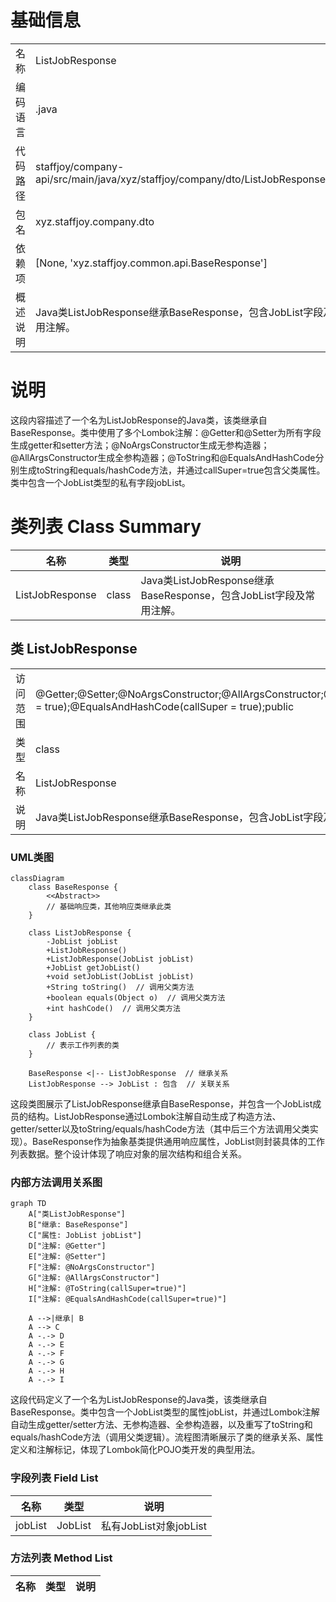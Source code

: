 # 基础信息

|      |      |
|------|------|
| 名称 | ListJobResponse |
| 编码语言 | .java |
| 代码路径 | staffjoy/company-api/src/main/java/xyz/staffjoy/company/dto/ListJobResponse.java |
| 包名 | xyz.staffjoy.company.dto |
| 依赖项 | [None, 'xyz.staffjoy.common.api.BaseResponse'] |
| 概述说明 | Java类ListJobResponse继承BaseResponse，包含JobList字段及常用注解。 |

# 说明

这段内容描述了一个名为ListJobResponse的Java类，该类继承自BaseResponse。类中使用了多个Lombok注解：@Getter和@Setter为所有字段生成getter和setter方法；@NoArgsConstructor生成无参构造器；@AllArgsConstructor生成全参构造器；@ToString和@EqualsAndHashCode分别生成toString和equals/hashCode方法，并通过callSuper=true包含父类属性。类中包含一个JobList类型的私有字段jobList。

# 类列表 Class Summary

| 名称   | 类型  | 说明 |
|-------|------|-------------|
| ListJobResponse | class | Java类ListJobResponse继承BaseResponse，包含JobList字段及常用注解。 |



## 类 ListJobResponse

|      |      |
|------|------|
| 访问范围 | @Getter;@Setter;@NoArgsConstructor;@AllArgsConstructor;@ToString(callSuper = true);@EqualsAndHashCode(callSuper = true);public |
| 类型 | class |
| 名称 | ListJobResponse |
| 说明 | Java类ListJobResponse继承BaseResponse，包含JobList字段及常用注解。 |


### UML类图

```mermaid
classDiagram
    class BaseResponse {
        <<Abstract>>
        // 基础响应类，其他响应类继承此类
    }
    
    class ListJobResponse {
        -JobList jobList
        +ListJobResponse()
        +ListJobResponse(JobList jobList)
        +JobList getJobList()
        +void setJobList(JobList jobList)
        +String toString()  // 调用父类方法
        +boolean equals(Object o)  // 调用父类方法
        +int hashCode()  // 调用父类方法
    }
    
    class JobList {
        // 表示工作列表的类
    }
    
    BaseResponse <|-- ListJobResponse  // 继承关系
    ListJobResponse --> JobList : 包含  // 关联关系
```

这段类图展示了ListJobResponse继承自BaseResponse，并包含一个JobList成员的结构。ListJobResponse通过Lombok注解自动生成了构造方法、getter/setter以及toString/equals/hashCode方法（其中后三个方法调用父类实现）。BaseResponse作为抽象基类提供通用响应属性，JobList则封装具体的工作列表数据。整个设计体现了响应对象的层次结构和组合关系。


### 内部方法调用关系图

```mermaid
graph TD
    A["类ListJobResponse"]
    B["继承: BaseResponse"]
    C["属性: JobList jobList"]
    D["注解: @Getter"]
    E["注解: @Setter"]
    F["注解: @NoArgsConstructor"]
    G["注解: @AllArgsConstructor"]
    H["注解: @ToString(callSuper=true)"]
    I["注解: @EqualsAndHashCode(callSuper=true)"]

    A -->|继承| B
    A --> C
    A -.-> D
    A -.-> E
    A -.-> F
    A -.-> G
    A -.-> H
    A -.-> I
```

这段代码定义了一个名为ListJobResponse的Java类，该类继承自BaseResponse。类中包含一个JobList类型的属性jobList，并通过Lombok注解自动生成getter/setter方法、无参构造器、全参构造器，以及重写了toString和equals/hashCode方法（调用父类逻辑）。流程图清晰展示了类的继承关系、属性定义和注解标记，体现了Lombok简化POJO类开发的典型用法。

### 字段列表 Field List

| 名称  | 类型  | 说明 |
|-------|-------|------|
| jobList | JobList | 私有JobList对象jobList |

### 方法列表 Method List

| 名称  | 类型  | 说明 |
|-------|-------|------|




